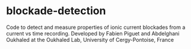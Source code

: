 # blockade-detection
Code to detect and measure properties of ionic current blockades from a current vs time recording. Developed by Fabien Piguet and Abdelghani Oukhaled at the Oukhaled Lab, University of Cergy-Pontoise, France
